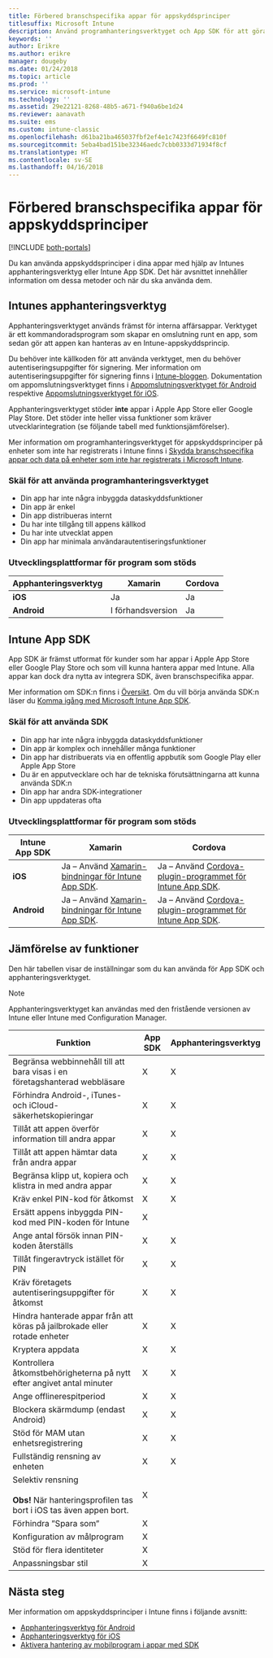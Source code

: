 ```yaml
---
title: Förbered branschspecifika appar för appskyddsprinciper
titlesuffix: Microsoft Intune
description: Använd programhanteringsverktyget och App SDK för att göra så att dina verksamhetsspecifika appar kan använda appskyddsprinciper i Microsoft Intune.
keywords: ''
author: Erikre
ms.author: erikre
manager: dougeby
ms.date: 01/24/2018
ms.topic: article
ms.prod: ''
ms.service: microsoft-intune
ms.technology: ''
ms.assetid: 29e22121-8268-48b5-a671-f940a6be1d24
ms.reviewer: aanavath
ms.suite: ems
ms.custom: intune-classic
ms.openlocfilehash: d61ba21ba465037fbf2ef4e1c7423f6649fc810f
ms.sourcegitcommit: 5eba4bad151be32346aedc7cbb0333d71934f8cf
ms.translationtype: HT
ms.contentlocale: sv-SE
ms.lasthandoff: 04/16/2018
---
```

# <a name="prepare-line-of-business-apps-for-app-protection-policies"></a>Förbered branschspecifika appar för appskyddsprinciper

[!INCLUDE [both-portals](./includes/note-for-both-portals.md)]

Du kan använda appskyddsprinciper i dina appar med hjälp av Intunes apphanteringsverktyg eller Intune App SDK. Det här avsnittet innehåller information om dessa metoder och när du ska använda dem.

## <a name="intune-app-wrapping-tool"></a>Intunes apphanteringsverktyg
Apphanteringsverktyget används främst för interna affärsappar. Verktyget är ett kommandoradsprogram som skapar en omslutning runt en app, som sedan gör att appen kan hanteras av en Intune-appskyddsprincip.

Du behöver inte källkoden för att använda verktyget, men du behöver autentiseringsuppgifter för signering. Mer information om autentiseringsuppgifter för signering finns i [Intune-bloggen](https://blogs.technet.microsoft.com/enterprisemobility/2015/02/25/how-to-obtain-the-prerequisites-for-the-intune-app-wrapping-tool-for-ios/). Dokumentation om appomslutningsverktyget finns i [Appomslutningsverktyget för Android](app-wrapper-prepare-android.md) respektive [Appomslutningsverktyget för iOS](app-wrapper-prepare-ios.md).

Apphanteringsverktyget stöder **inte** appar i Apple App Store eller Google Play Store. Det stöder inte heller vissa funktioner som kräver utvecklarintegration (se följande tabell med funktionsjämförelser).


Mer information om programhanteringsverktyget för appskyddsprinciper på enheter som inte har registrerats i Intune finns i [Skydda branschspecifika appar och data på enheter som inte har registrerats i Microsoft Intune](/intune-classic/deploy-use/protect-line-of-business-apps-and-data-on-devices-not-enrolled-in-microsoft-intune).

### <a name="reasons-to-use-the-app-wrapping-tool"></a>Skäl för att använda programhanteringsverktyget
* Din app har inte några inbyggda dataskyddsfunktioner
* Din app är enkel
* Din app distribueras internt
* Du har inte tillgång till appens källkod
* Du har inte utvecklat appen
* Din app har minimala användarautentiseringsfunktioner


### <a name="supported-app-development-platforms"></a>Utvecklingsplattformar för program som stöds

|**Apphanteringsverktyg** | **Xamarin** |**Cordova** |
|------|----|----|
|**iOS** |Ja|Ja|
|**Android**| I förhandsversion |Ja|

## <a name="intune-app-sdk"></a>Intune App SDK
App SDK är främst utformat för kunder som har appar i Apple App Store eller Google Play Store och som vill kunna hantera appar med Intune. Alla appar kan dock dra nytta av integrera SDK, även branschspecifika appar.

Mer information om SDK:n finns i [Översikt](app-sdk.md). Om du vill börja använda SDK:n läser du [Komma igång med Microsoft Intune App SDK](app-sdk-get-started.md).

### <a name="reasons-to-use-the-sdk"></a>Skäl för att använda SDK
* Din app har inte några inbyggda dataskyddsfunktioner
* Din app är komplex och innehåller många funktioner
* Din app har distribuerats via en offentlig appbutik som Google Play eller Apple App Store
* Du är en apputvecklare och har de tekniska förutsättningarna att kunna använda SDK:n
* Din app har andra SDK-integrationer
* Din app uppdateras ofta

### <a name="supported-app-development-platforms"></a>Utvecklingsplattformar för program som stöds

|**Intune App SDK** |**Xamarin** |**Cordova**
|------|----|----|
|**iOS**|Ja – Använd [Xamarin-bindningar för Intune App SDK](app-sdk-xamarin.md).|Ja – Använd [Cordova-plugin-programmet för Intune App SDK](app-sdk-cordova.md).|
|**Android**| Ja – Använd [Xamarin-bindningar för Intune App SDK](app-sdk-xamarin.md).|Ja – Använd [Cordova-plugin-programmet för Intune App SDK](app-sdk-cordova.md).|

## <a name="feature-comparison"></a>Jämförelse av funktioner
Den här tabellen visar de inställningar som du kan använda för App SDK och apphanteringsverktyget.

> [!NOTE]
> Apphanteringsverktyget kan användas med den fristående versionen av Intune eller Intune med Configuration Manager.

|                                                         Funktion                                                          | App SDK | Apphanteringsverktyg |
|--------------------------------------------------------------------------------------------------------------------------|---------|-------------------|
|                              Begränsa webbinnehåll till att bara visas i en företagshanterad webbläsare                              |    X    |         X         |
|                                        Förhindra Android-, iTunes- och iCloud-säkerhetskopieringar                                        |    X    |         X         |
|                                         Tillåt att appen överför information till andra appar                                         |    X    |         X         |
|                                        Tillåt att appen hämtar data från andra appar                                         |    X    |         X         |
|                                      Begränsa klipp ut, kopiera och klistra in med andra appar                                       |    X    |         X         |
|                                              Kräv enkel PIN-kod för åtkomst                                               |    X    |         X         |
|                                         Ersätt appens inbyggda PIN-kod med PIN-koden för Intune                                         |    X    |                   |
|                                     Ange antal försök innan PIN-koden återställs                                      |    X    |         X         |
|                                             Tillåt fingeravtryck istället för PIN                                             |    X    |         X         |
|                                         Kräv företagets autentiseringsuppgifter för åtkomst                                         |    X    |         X         |
|                             Hindra hanterade appar från att köras på jailbrokade eller rotade enheter                              |    X    |         X         |
|                                                     Kryptera appdata                                                     |    X    |         X         |
|                           Kontrollera åtkomstbehörigheterna på nytt efter angivet antal minuter                            |    X    |         X         |
|                                             Ange offlinerespitperiod                                             |    X    |         X         |
|                                           Blockera skärmdump (endast Android)                                            |    X    |         X         |
|                                        Stöd för MAM utan enhetsregistrering                                         |    X    |         X         |
|                                                        Fullständig rensning av enheten                                                         |    X    |         X         |
| Selektiv rensning <br></br><strong>Obs!</strong> När hanteringsprofilen tas bort i iOS tas även appen bort. |    X    |                   |
|                                                    Förhindra ”Spara som”                                                     |    X    |                   |
|                                            Konfiguration av målprogram                                            |    X    |                   |
|                                                Stöd för flera identiteter                                                |    X    |                   |
|                                                    Anpassningsbar stil                                                    |    X    |                   |

## <a name="next-steps"></a>Nästa steg

Mer information om appskyddsprinciper i Intune finns i följande avsnitt:

  -  [Apphanteringsverktyg för Android](app-wrapper-prepare-android.md)</br>
  - [Apphanteringsverktyg för iOS](app-wrapper-prepare-ios.md)</br>
  - [Aktivera hantering av mobilprogram i appar med SDK](/intune-classic/deploy-use/use-the-sdk-to-enable-apps-for-mobile-application-management)
